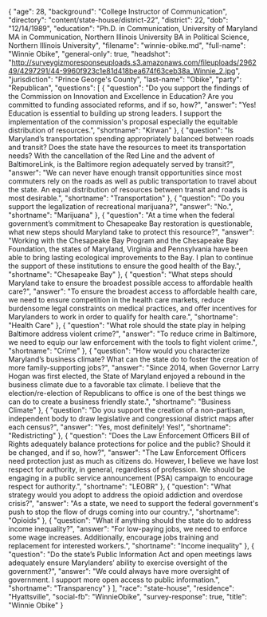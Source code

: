 {
  "age": 28,
  "background": "College Instructor of Communication",
  "directory": "content/state-house/district-22",
  "district": 22,
  "dob": "12/14/1989",
  "education": "Ph.D. in Communication, University of Maryland MA in Communication, Northern Illinois University BA in Political Science, Northern Illinois University",
  "filename": "winnie-obike.md",
  "full-name": "Winnie Obike",
  "general-only": true,
  "headshot": "http://surveygizmoresponseuploads.s3.amazonaws.com/fileuploads/296249/4297291/44-9960f923c1e81d418bea674f63ceb38a_Winnie_2.jpg",
  "jurisdiction": "Prince George's County",
  "last-name": "Obike",
  "party": "Republican",
  "questions": [
    {
      "question": "Do you support the findings of the Commission on Innovation and Excellence in Education? Are you committed to funding associated reforms, and if so, how?",
      "answer": "Yes! Education is essential to building up strong leaders. I support the implementation of the commission's proposal especially the equitable distribution of resources.",
      "shortname": "Kirwan"
    },
    {
      "question": "Is Maryland’s transportation spending appropriately balanced between roads and transit? Does the state have the resources to meet its transportation needs? With the cancellation of the Red Line and the advent of BaltimoreLink, is the Baltimore region adequately served by transit?",
      "answer": "We can never have enough transit opportunities since most commuters rely on the roads as well as public transportation to travel about the state. An equal distribution of resources between transit and roads is most desirable.",
      "shortname": "Transportation"
    },
    {
      "question": "Do you support the legalization of recreational marijuana?",
      "answer": "No.",
      "shortname": "Marijuana"
    },
    {
      "question": "At a time when the federal government’s commitment to Chesapeake Bay restoration is questionable, what new steps should Maryland take to protect this resource?",
      "answer": "Working with the Chesapeake Bay Program and the Chesapeake Bay  Foundation, the states of Maryland, Virginia and Pennsylvania have been able to bring lasting ecological improvements to the Bay. I plan to continue the support of these institutions to ensure the good health of the Bay.",
      "shortname": "Chesapeake Bay"
    },
    {
      "question": "What steps should Maryland take to ensure the broadest possible access to affordable health care?",
      "answer": "To ensure the broadest access to affordable health care, we need to ensure competition in the health care markets, reduce burdensome legal constraints on medical practices, and offer incentives for Marylanders to work in order to qualify for health care.",
      "shortname": "Health Care"
    },
    {
      "question": "What role should the state play in helping Baltimore address violent crime?",
      "answer": "To reduce crime in Baltimore, we need to equip our law enforcement with the tools to fight violent crime.",
      "shortname": "Crime"
    },
    {
      "question": "How would you characterize Maryland’s business climate? What can the state do to foster the creation of more family-supporting jobs?",
      "answer": "Since 2014, when Governor Larry Hogan was first elected, the State of Maryland enjoyed a rebound in the business climate due to a favorable tax climate. I believe that the election/re-election of Republicans to office is one of the best things we can do to create a business friendly state.",
      "shortname": "Business Climate"
    },
    {
      "question": "Do you support the creation of a non-partisan, independent body to draw legislative and congressional district maps after each census?",
      "answer": "Yes, most definitely! Yes!",
      "shortname": "Redistricting"
    },
    {
      "question": "Does the Law Enforcement Officers Bill of Rights adequately balance protections for police and the public? Should it be changed, and if so, how?",
      "answer": "The Law Enforcement Officers need protection just as much as citizens do. However, I believe we have lost respect for authority, in general, regardless of profession. We should be engaging in a public service announcement (PSA) campaign to encourage respect for authority.",
      "shortname": "LEOBR"
    },
    {
      "question": "What strategy would you adopt to address the opioid addiction and overdose crisis?",
      "answer": "As a state, we need to support the federal government's push to stop the flow of drugs coming into our country.",
      "shortname": "Opioids"
    },
    {
      "question": "What if anything should the state do to address income inequality?",
      "answer": "For low-paying jobs,  we need to enforce some wage increases. Additionally, encourage jobs training and replacement for interested workers.",
      "shortname": "Income inequality"
    },
    {
      "question": "Do the state’s Public Information Act and open meetings laws adequately ensure Marylanders’ ability to exercise oversight of the government?",
      "answer": "We could always have more oversight of government. I support more open access to public information.",
      "shortname": "Transparency"
    }
  ],
  "race": "state-house",
  "residence": "Hyattsville",
  "social-fb": "WinnieObike",
  "survey-response": true,
  "title": "Winnie Obike"
}
